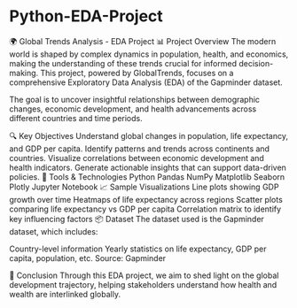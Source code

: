 # Python-EDA-Project
🌍 Global Trends Analysis - EDA Project
📊 Project Overview
The modern world is shaped by complex dynamics in population, health, and economics, making the understanding of these trends crucial for informed decision-making. This project, powered by GlobalTrends, focuses on a comprehensive Exploratory Data Analysis (EDA) of the Gapminder dataset.

The goal is to uncover insightful relationships between demographic changes, economic development, and health advancements across different countries and time periods.

🔍 Key Objectives
Understand global changes in population, life expectancy, and GDP per capita.
Identify patterns and trends across continents and countries.
Visualize correlations between economic development and health indicators.
Generate actionable insights that can support data-driven policies.
🧰 Tools & Technologies
Python
Pandas
NumPy
Matplotlib
Seaborn
Plotly
Jupyter Notebook
📈 Sample Visualizations
Line plots showing GDP growth over time
Heatmaps of life expectancy across regions
Scatter plots comparing life expectancy vs GDP per capita
Correlation matrix to identify key influencing factors
📦 Dataset
The dataset used is the Gapminder dataset, which includes:

Country-level information
Yearly statistics on life expectancy, GDP per capita, population, etc.
Source: Gapminder

📌 Conclusion
Through this EDA project, we aim to shed light on the global development trajectory, helping stakeholders understand how health and wealth are interlinked globally.
